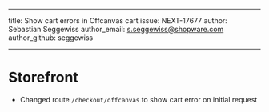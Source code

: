 ---
title: Show cart errors in Offcanvas cart
issue: NEXT-17677
author: Sebastian Seggewiss
author_email: s.seggewiss@shopware.com 
author_github: seggewiss
___
# Storefront
* Changed route `/checkout/offcanvas` to show cart error on initial request
